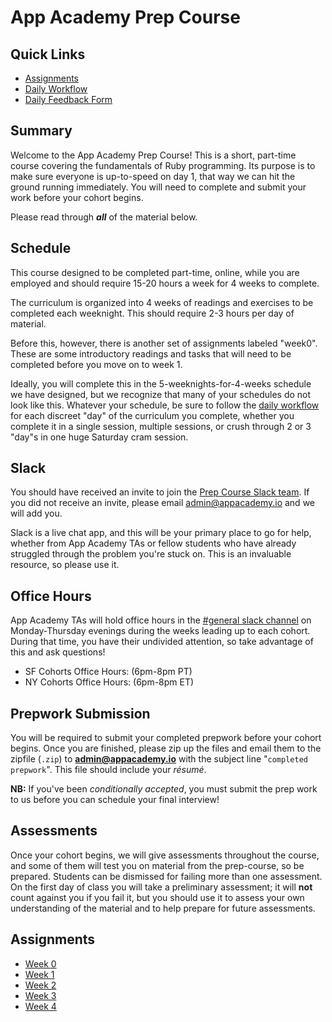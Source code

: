 # App Academy Prep Course

## Quick Links

* [Assignments](#assignments)
* [Daily Workflow][workflow]
* [Daily Feedback Form][feedback-form-ny-2016-02-08]

[workflow]: ./workflow.md
[feedback-form-ny-2016-02-08]: https://docs.google.com/forms/d/1z5Vc9tIRRh6_k3DhVaokz4vm9mRVjelB8fUGJRU28ls/viewform

## Summary

Welcome to the App Academy Prep Course! This is a short, part-time
course covering the fundamentals of Ruby programming. Its purpose is to
make sure everyone is up-to-speed on day 1, that way we can hit the
ground running immediately. You will need to complete and submit your
work before your cohort begins.

Please read through ***all*** of the material below.

## Schedule

This course designed to be completed part-time, online, while you are
employed and should require 15-20 hours a week for 4 weeks to complete.

The curriculum is organized into 4 weeks of readings and exercises to be
completed each weeknight. This should require 2-3 hours per day of
material.

Before this, however, there is another set of assignments labeled
"week0". These are some introductory readings and tasks that will need
to be completed before you move on to week 1.

Ideally, you will complete this in the 5-weeknights-for-4-weeks schedule
we have designed, but we recognize that many of your schedules do not
look like this. Whatever your schedule, be sure to follow the [daily
workflow][workflow] for each discreet "day" of the curriculum you
complete, whether you complete it in a single session, multiple
sessions, or crush through 2 or 3 "day"s in one huge Saturday cram
session.

## Slack

You should have received an invite to join the [Prep Course Slack
team][prep-course-slack]. If you did not receive an invite, please email
admin@appacademy.io and we will add you.

Slack is a live chat app, and this will be your primary place to go for
help, whether from App Academy TAs or fellow students who have already
struggled through the problem you're stuck on. This is an invaluable
resource, so please use it.

[prep-course-slack]: https://app-academy-prep.slack.com/

## Office Hours

App Academy TAs will hold office hours in the [#general slack
channel][slack-general-channel] on Monday-Thursday evenings during the
weeks leading up to each cohort. During that time, you have their
undivided attention, so take advantage of this and ask questions!

- SF Cohorts Office Hours: (6pm-8pm PT)
- NY Cohorts Office Hours: (6pm-8pm ET)

[slack-general-channel]: https://app-academy-prep.slack.com/messages/general/details/

## Prepwork Submission

You will be required to submit your completed prepwork before your
cohort begins. Once you are finished, please zip up the files and email
them to  the zipfile (`.zip`) to **admin@appacademy.io** with the
subject line "`completed prepwork`". This file should include your
_résumé_.

**NB:** If you've been _conditionally accepted_, you must submit the
prep work to us before you can schedule your final interview!

## Assessments

Once your cohort begins, we will give assessments throughout the course,
and some of them will test you on material from the prep-course, so be
prepared. Students can be dismissed for failing more than one
assessment. On the first day of class you will take a preliminary
assessment; it will **not** count against you if you fail it, but you
should use it to assess your own understanding of the material and to
help prepare for future assessments.

## Assignments

- [Week 0](./w0/)
- [Week 1](./w1/)
- [Week 2](./w2/)
- [Week 3](./w3/)
- [Week 4](./w4/)
